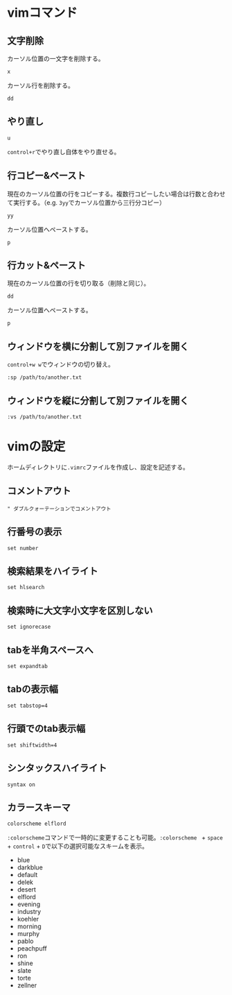 # vimコマンド

## 文字削除

カーソル位置の一文字を削除する。
```
x
```

カーソル行を削除する。
```
dd
```

## やり直し

```
u
```
`control+r`でやり直し自体をやり直せる。

## 行コピー&ペースト

現在のカーソル位置の行をコピーする。複数行コピーしたい場合は行数と合わせて実行する。（e.g. `3yy`でカーソル位置から三行分コピー）
```
yy
```

カーソル位置へペーストする。
```
p
```

## 行カット&ペースト

現在のカーソル位置の行を切り取る（削除と同じ）。
```
dd
```

カーソル位置へペーストする。
```
p
```

## ウィンドウを横に分割して別ファイルを開く

`control+w w`でウィンドウの切り替え。
```
:sp /path/to/another.txt
```

## ウィンドウを縦に分割して別ファイルを開く

```
:vs /path/to/another.txt
```

# vimの設定

ホームディレクトリに`.vimrc`ファイルを作成し、設定を記述する。

## コメントアウト
```
" ダブルクォーテーションでコメントアウト
```

## 行番号の表示
```
set number
```

## 検索結果をハイライト
```
set hlsearch
```

## 検索時に大文字小文字を区別しない
```
set ignorecase
```

## tabを半角スペースへ
```
set expandtab
```

## tabの表示幅
```
set tabstop=4
```

## 行頭でのtab表示幅
```
set shiftwidth=4
```

## シンタックスハイライト
```
syntax on
```

## カラースキーマ
```
colorscheme elflord 
```

`:colorscheme`コマンドで一時的に変更することも可能。`:colorscheme ` + `space` + `control` + `D`で以下の選択可能なスキームを表示。

- blue
- darkblue
- default    
- delek
- desert
- elflord
- evening
- industry
- koehler
- morning
- murphy
- pablo
- peachpuff
- ron
- shine
- slate
- torte
- zellner
